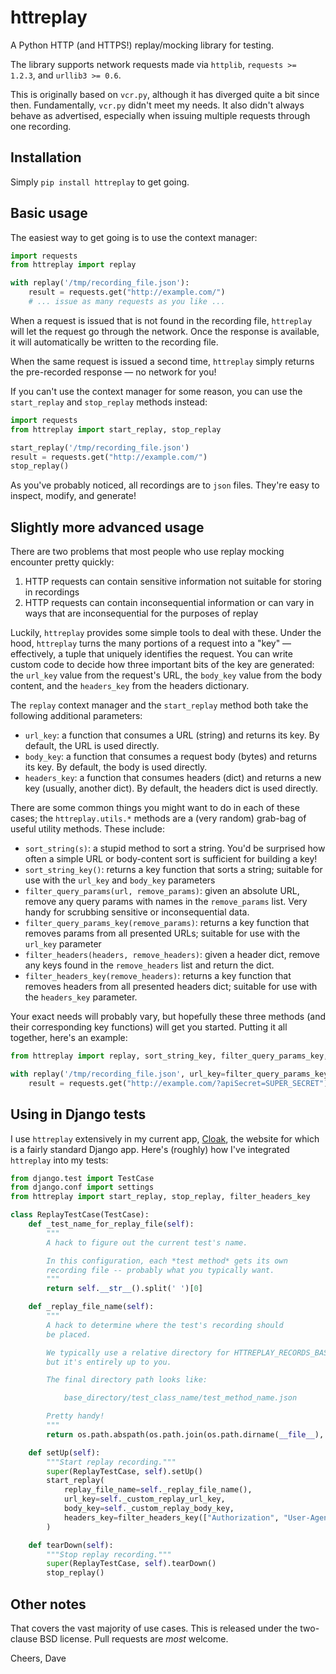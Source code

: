 # httreplay

A Python HTTP (and HTTPS!) replay/mocking library for testing.

The library supports network requests made via `httplib`, `requests >= 1.2.3`, and `urllib3 >= 0.6`.

This is originally based on `vcr.py`, although it has diverged quite a bit since then. Fundamentally, `vcr.py` didn't meet my needs. It also didn't always behave as advertised, especially when issuing multiple requests through one recording.


## Installation

Simply `pip install httreplay` to get going.


## Basic usage

The easiest way to get going is to use the context manager:

```python
import requests
from httreplay import replay

with replay('/tmp/recording_file.json'):
    result = requests.get("http://example.com/")
    # ... issue as many requests as you like ...
```

When a request is issued that is not found in the recording file, `httreplay` will let the request go through the network. Once the response is available, it will automatically be written to the recording file.

When the same request is issued a second time, `httreplay` simply returns the pre-recorded response &mdash; no network for you!

If you can't use the context manager for some reason, you can use the `start_replay` and `stop_replay` methods instead:

```python
import requests
from httreplay import start_replay, stop_replay

start_replay('/tmp/recording_file.json')
result = requests.get("http://example.com/")
stop_replay()
```

As you've probably noticed, all recordings are to `json` files. They're easy to inspect, modify, and generate!


## Slightly more advanced usage

There are two problems that most people who use replay mocking encounter pretty quickly:

1. HTTP requests can contain sensitive information not suitable for storing in recordings
2. HTTP requests can contain inconsequential information or can vary in ways that are inconsequential for the purposes of replay

Luckily, `httreplay` provides some simple tools to deal with these. Under the hood, `httreplay` turns the many portions of a request into a "key" &mdash; effectively, a tuple that uniquely identifies the request. You can write custom code to decide how three important bits of the key are generated: the `url_key` value from the request's URL, the `body_key` value from the body content, and the `headers_key` from the headers dictionary.

The `replay` context manager and the `start_replay` method both take the following additional parameters:

- `url_key`: a function that consumes a URL (string) and returns its key. By default, the URL is used directly.
- `body_key`: a function that consumes a request body (bytes) and returns its key. By default, the body is used directly.
- `headers_key`: a function that consumes headers (dict) and returns a new key (usually, another dict). By default, the headers dict is used directly.

There are some common things you might want to do in each of these cases; the `httreplay.utils.*` methods are a (very random) grab-bag of useful utility methods. These include:

- `sort_string(s)`: a stupid method to sort a string. You'd be surprised how often a simple URL or body-content sort is sufficient for building a key!
- `sort_string_key()`: returns a key function that sorts a string; suitable for use with the `url_key` and `body_key` parameters
- `filter_query_params(url, remove_params)`: given an absolute URL, remove any query params with names in the `remove_params` list. Very handy for scrubbing sensitive or inconsequential data.
- `filter_query_params_key(remove_params)`: returns a key function that removes params from all presented URLs; suitable for use with the `url_key` parameter
- `filter_headers(headers, remove_headers)`: given a header dict, remove any keys found in the `remove_headers` list and return the dict.
- `filter_headers_key(remove_headers)`: returns a key function that removes headers from all presented headers dict; suitable for use with the `headers_key` parameter.

Your exact needs will probably vary, but hopefully these three methods (and their corresponding key functions) will get you started. Putting it all together, here's an example:

```python
from httreplay import replay, sort_string_key, filter_query_params_key, filter_headers_key

with replay('/tmp/recording_file.json', url_key=filter_query_params_key(['apiSecret']), body_key=sort_string_key, headers_key=filter_headers_key(['timeStamp', 'nonce'])):
    result = requests.get("http://example.com/?apiSecret=SUPER_SECRET")
```


## Using in Django tests

I use `httreplay` extensively in my current app, [Cloak](https://www.getcloak.com/), the website for which is a fairly standard Django app. Here's (roughly) how I've integrated `httreplay` into my tests:

```python
from django.test import TestCase
from django.conf import settings
from httreplay import start_replay, stop_replay, filter_headers_key

class ReplayTestCase(TestCase):
    def _test_name_for_replay_file(self):
        """
        A hack to figure out the current test's name.

        In this configuration, each *test method* gets its own
        recording file -- probably what you typically want.
        """
        return self.__str__().split(' ')[0]

    def _replay_file_name(self):
        """
        A hack to determine where the test's recording should
        be placed.

        We typically use a relative directory for HTTREPLAY_RECORDS_BASE_DIRECTORY,
        but it's entirely up to you.

        The final directory path looks like:

            base_directory/test_class_name/test_method_name.json

        Pretty handy!
        """
        return os.path.abspath(os.path.join(os.path.dirname(__file__), '{0}/{1}/{2}.json'.format(settings.HTTREPLAY_RECORDINGS_BASE_DIRECTORY,self.__class__.__name__, self._test_name_for_replay_file())))

    def setUp(self):
        """Start replay recording."""
        super(ReplayTestCase, self).setUp()
        start_replay(
            replay_file_name=self._replay_file_name(),
            url_key=self._custom_replay_url_key,
            body_key=self._custom_replay_body_key,
            headers_key=filter_headers_key(["Authorization", "User-Agent"]),
        )

    def tearDown(self):
        """Stop replay recording."""
        super(ReplayTestCase, self).tearDown()
        stop_replay()
```

## Other notes

That covers the vast majority of use cases. This is released under the two-clause BSD license. Pull requests are *most* welcome.

Cheers,
Dave





